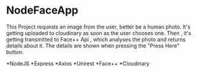 # NodeFaceApp

This Project requests an image from the user, better be a human photo.
It's getting uploaded to cloudinary as soon as the user chooses one.
Then , it's getting transmitted to Face++ Api , which analyses the photo and returns details about it.
The details are shown when pressing the "Press Here" button.


*NodeJS
*Express
*Axios
*Unirest
*Face++
*Cloudinary
